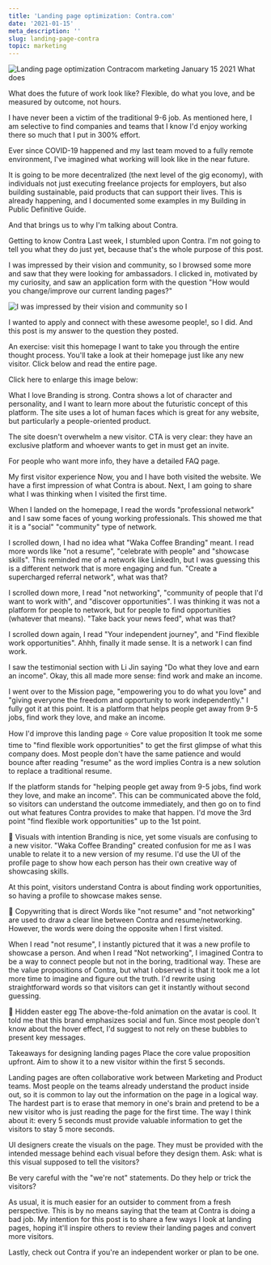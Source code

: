 ```yaml
---
title: 'Landing page optimization: Contra.com'
date: '2021-01-15'
meta_description: ''
slug: landing-page-contra
topic: marketing
---
```


<img src="/images/blog/landing-page-contra-1.png" alt="Landing page optimization Contracom marketing January 15 2021 What does" class="cover-image" />


What does the future of work look like? Flexible, do what you love, and be measured by outcome, not hours.

I have never been a victim of the traditional 9-6 job. As mentioned here, I am selective to find companies and teams that I know I'd enjoy working there so much that I put in 300% effort.

Ever since COVID-19 happened and my last team moved to a fully remote environment, I've imagined what working will look like in the near future.

It is going to be more decentralized (the next level of the gig economy), with individuals not just executing freelance projects for employers, but also building sustainable, paid products that can support their lives. This is already happening, and I documented some examples in my Building in Public Definitive Guide.

And that brings us to why I'm talking about Contra.

Getting to know Contra
Last week, I stumbled upon Contra. I'm not going to tell you what they do just yet, because that's the whole purpose of this post.

I was impressed by their vision and community, so I browsed some more and saw that they were looking for ambassadors. I clicked in, motivated by my curiosity, and saw an application form with the question "How would you change/improve our current landing pages?"

<img src="/images/blog/landing-page-contra-2.png" alt="I was impressed by their vision and community so I" />

I wanted to apply and connect with these awesome people!, so I did. And this post is my answer to the question they posted.

An exercise: visit this homepage
I want to take you through the entire thought process. You'll take a look at their homepage just like any new visitor. Click below and read the entire page.

Click here to enlarge this image below:



What I love
Branding is strong. Contra shows a lot of character and personality, and I want to learn more about the futuristic concept of this platform. The site uses a lot of human faces which is great for any website, but particularly a people-oriented product.

The site doesn't overwhelm a new visitor. CTA is very clear: they have an exclusive platform and whoever wants to get in must get an invite.

For people who want more info, they have a detailed FAQ page.

My first visitor experience
Now, you and I have both visited the website. We have a first impression of what Contra is about. Next, I am going to share what I was thinking when I visited the first time.

When I landed on the homepage, I read the words "professional network" and I saw some faces of young working professionals. This showed me that it is a "social" "community" type of network.

I scrolled down, I had no idea what "Waka Coffee Branding" meant. I read more words like "not a resume", "celebrate with people" and "showcase skills". This reminded me of a network like LinkedIn, but I was guessing this is a different network that is more engaging and fun. "Create a supercharged referral network", what was that?

I scrolled down more, I read "not networking", "community of people that I'd want to work with", and "discover opportunities". I was thinking it was not a platform for people to network, but for people to find opportunities (whatever that means). "Take back your news feed", what was that?

I scrolled down again, I read "Your independent journey", and "Find flexible work opportunities". Ahhh, finally it made sense. It is a network I can find work.

I saw the testimonial section with Li Jin saying "Do what they love and earn an income". Okay, this all made more sense: find work and make an income.

I went over to the Mission page, "empowering you to do what you love" and "giving everyone the freedom and opportunity to work independently." I fully got it at this point. It is a platform that helps people get away from 9-5 jobs, find work they love, and make an income.

How I'd improve this landing page
⭐ Core value proposition
It took me some time to "find flexible work opportunities" to get the first glimpse of what this company does. Most people don't have the same patience and would bounce after reading "resume" as the word implies Contra is a new solution to replace a traditional resume.

If the platform stands for "helping people get away from 9-5 jobs, find work they love, and make an income". This can be communicated above the fold, so visitors can understand the outcome immediately, and then go on to find out what features Contra provides to make that happen. I'd move the 3rd point "find flexible work opportunities" up to the 1st point.

🌄 Visuals with intention
Branding is nice, yet some visuals are confusing to a new visitor. "Waka Coffee Branding" created confusion for me as I was unable to relate it to a new version of my resume. I'd use the UI of the profile page to show how each person has their own creative way of showcasing skills.

At this point, visitors understand Contra is about finding work opportunities, so having a profile to showcase makes sense.

📌 Copywriting that is direct
Words like "not resume" and "not networking" are used to draw a clear line between Contra and resume/networking. However, the words were doing the opposite when I first visited.

When I read "not resume", I instantly pictured that it was a new profile to showcase a person. And when I read "Not networking", I imagined Contra to be a way to connect people but not in the boring, traditional way. These are the value propositions of Contra, but what I observed is that it took me a lot more time to imagine and figure out the truth. I'd rewrite using straightforward words so that visitors can get it instantly without second guessing.

🍳 Hidden easter egg
The above-the-fold animation on the avatar is cool. It told me that this brand emphasizes social and fun. Since most people don't know about the hover effect, I'd suggest to not rely on these bubbles to present key messages.

Takeaways for designing landing pages
Place the core value proposition upfront. Aim to show it to a new visitor within the first 5 seconds.

Landing pages are often collaborative work between Marketing and Product teams. Most people on the teams already understand the product inside out, so it is common to lay out the information on the page in a logical way. The hardest part is to erase that memory in one's brain and pretend to be a new visitor who is just reading the page for the first time. The way I think about it: every 5 seconds must provide valuable information to get the visitors to stay 5 more seconds.

UI designers create the visuals on the page. They must be provided with the intended message behind each visual before they design them. Ask: what is this visual supposed to tell the visitors?

Be very careful with the "we're not" statements. Do they help or trick the visitors?

As usual, it is much easier for an outsider to comment from a fresh perspective. This is by no means saying that the team at Contra is doing a bad job. My intention for this post is to share a few ways I look at landing pages, hoping it'll inspire others to review their landing pages and convert more visitors.

Lastly, check out Contra if you're an independent worker or plan to be one.
